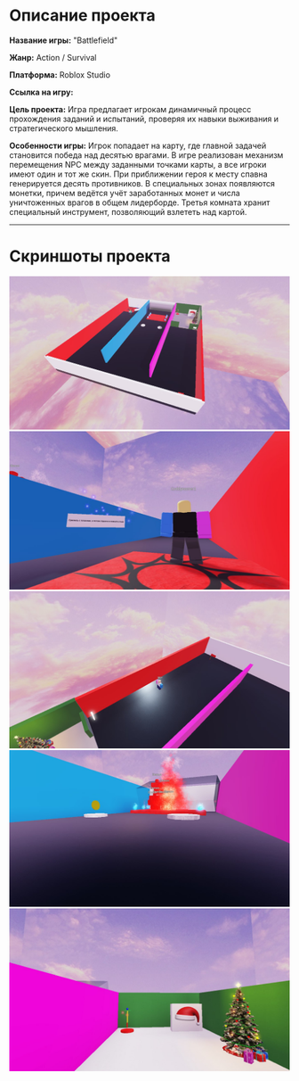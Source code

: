 # Описание проекта

**Название игры:** "Battlefield"

**Жанр:** Action / Survival

**Платформа:** Roblox Studio

**Ссылка на игру:** 

**Цель проекта:** Игра предлагает игрокам динамичный процесс прохождения заданий и испытаний, проверяя их навыки выживания и стратегического мышления.

**Особенности игры:**
Игрок попадает на карту, где главной задачей становится победа над десятью врагами. В игре реализован механизм перемещения NPC между заданными точками карты, а все игроки имеют один и тот же скин. При приближении героя к месту спавна генерируется десять противников. В специальных зонах появляются монетки, причем ведётся учёт заработанных монет и числа уничтоженных врагов в общем лидерборде. Третья комната хранит специальный инструмент, позволяющий взлететь над картой.

---
# Скриншоты проекта
![Фоновое изображение](./Photo1/photo_1.jpg)
![Фоновое изображение](./Photo1/photo_2.jpg)
![Фоновое изображение](./Photo1/photo_3.jpg)
![Фоновое изображение](./Photo1/photo_4.jpg)
![Фоновое изображение](./Photo1/photo_5.jpg)


